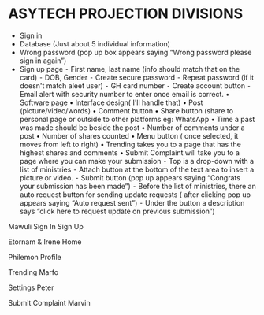 # ASYTECH PROJECTION DIVISIONS


- Sign in
- Database (Just about 5 individual information)
- Wrong password (pop up box appears saying “Wrong password please sign in again”)
- Sign up page
 ⁃ First name, last name (info should match that on the card)
 ⁃ DOB, Gender
 ⁃ Create secure password 
 ⁃ Repeat password (if it doesn't match aleet user)
 ⁃ GH card number
 ⁃ Create account button
 ⁃ Email alert with security number to enter once email is correct.
 • Software page
 • Interface design( I'll handle that)
 • Post (picture/video/words)
 • Comment button
 • Share button (share to personal page or outside to other platforms eg: WhatsApp 
 • Time a past was made should be beside the post
 • Number of comments under a post
 • Number of shares counted 
 • Menu button ( once selected, it moves from left to right)
 • Trending takes you to a page that has the highest shares and comments 
 • Submit Complaint will take you to a page where you can make your submission
 ⁃ Top is a drop-down with a list of ministries
 ⁃ Attach button at the bottom of the text area to insert a picture or video.
 ⁃ Submit button (pop up appears saying “Congrats your submission has been made”)
 ⁃ Before the list of ministries, there an auto request button for sending update requests ( after clicking pop up appears saying “Auto request sent”) 
 ⁃ Under the button a description says “click here to request update on previous submission”) 

 


Mawuli
Sign In 
Sign Up

Etornam & Irene
Home

Philemon 
Profile

Trending
Marfo

Settings 
Peter

Submit Complaint 
Marvin
